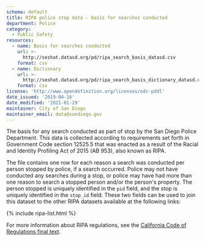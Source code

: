 ```yaml
---
schema: default
title: RIPA police stop data - basis for searches conducted
department: Police
category:
  - Public Safety
resources:
  - name: Basis for searches conducted
    url: >-
      http://seshat.datasd.org/pd/ripa_search_basis_datasd.csv
    format: csv
  - name: Dictionary
    url: >-
      http://seshat.datasd.org/pd/ripa_search_basis_dictionary_datasd.csv
    format: csv
license: 'http://www.opendefinition.org/licenses/odc-pddl'
date_issued: '2019-04-16'
date_modified: '2021-01-29'
maintainer: City of San Diego
maintainer_email: data@sandiego.gov
---
```

The basis for any search conducted as part of stop by the San Diego Police Department. This data is collected according to requirements set forth in Government Code section 12525.5 that was enacted as a result of the Racial and Identity Profiling Act of 2015 (AB 953), also known as RIPA.

<!--more-->

The file contains one row for each reason a search was conducted per person stopped by police, if a search occurred. Police may not have conducted any searches during a stop, or police may have had more than one reason to search a stopped person and/or the person's property. The person stopped is uniquely identified in the `pid` field, and the stop is uniquely identified in the `stop_id` field. These two fields can be used to join this dataset to the other RIPA datasets available at the following links:

{% include ripa-list.html %}

For more information about RIPA regulations, see the [California Code of Regulations final text](https://oag.ca.gov/sites/all/files/agweb/pdfs/ripa/stop-data-reg-final-text-110717.pdf?).